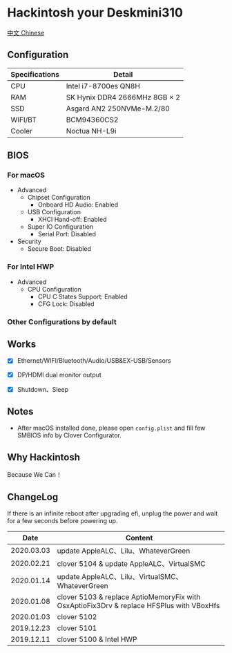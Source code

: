 # Hackintosh your Deskmini310

[中文 Chinese](./README_zh.md)

## Configuration

| Specifications | Detail                                                                                    |
|----------------|-------------------------------------------------------------------------------------------|
| CPU            | Intel i7-8700es QN8H                                                                      |
| RAM            | SK Hynix DDR4 2666MHz 8GB × 2                                                             |
| SSD            | Asgard AN2 250NVMe-M.2/80                                                                 |
| WIFI/BT        | BCM94360CS2                                                                               |
| Cooler         | Noctua NH-L9i                                                                             |

## BIOS
### For macOS
* Advanced
  * Chipset Configuration
    * Onboard HD Audio: Enabled
  * USB Configuration
    * XHCI Hand-off: Enabled
  * Super IO Configuration
    * Serial Port: Disabled  
* Security
  * Secure Boot: Disabled

### For Intel HWP
* Advanced
  * CPU Configuration
    * CPU C States Support: Enabled
    * CFG Lock: Disabled

### Other Configurations by default

## Works

* [x] Ethernet/WIFI/Bluetooth/Audio/USB&EX-USB/Sensors

* [x] DP/HDMI dual monitor output

* [x] Shutdown、Sleep

## Notes

* After macOS installed done, please open `config.plist` and  fill few SMBIOS info by Clover Configurator.

## Why Hackintosh

Because We Can！

## ChangeLog

If there is an infinite reboot after upgrading efi, unplug the power and wait for a few seconds before powering up.

| Date      | Content                                                              |
|-----------|----------------------------------------------------------------------|
| 2020.03.03 | update AppleALC、Lilu、WhateverGreen |
| 2020.02.21 | clover 5104 & update AppleALC、VirtualSMC |
| 2020.01.14 | update AppleALC、Lilu、VirtualSMC、WhateverGreen |
| 2020.01.08 | clover 5103 & replace AptioMemoryFix with OsxAptioFix3Drv & replace HFSPlus with VBoxHfs |
| 2020.01.03 | clover 5102 |
| 2019.12.23 | clover 5101 |
| 2019.12.11 | clover 5100 & Intel HWP |